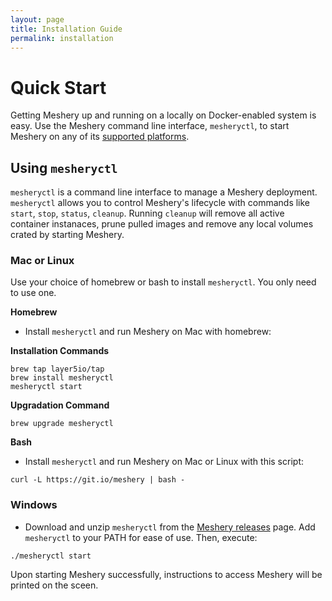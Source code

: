 ```yaml
---
layout: page
title: Installation Guide
permalink: installation
---
```

<a name="getting-started"></a>

# Quick Start 
Getting Meshery up and running on a locally on Docker-enabled system is easy. Use the Meshery command line interface, `mesheryctl`, to start Meshery on any of its [supported platforms](platforms).

## Using `mesheryctl`
`mesheryctl` is a command line interface to manage a Meshery deployment. `mesheryctl` allows you to control Meshery's lifecycle with commands like `start`, `stop`, `status`, `cleanup`. Running `cleanup` will remove all active container instanaces, prune pulled images and remove any local volumes crated by starting Meshery.

### Mac or Linux
Use your choice of homebrew or bash to install `mesheryctl`. You only need to use one.

**Homebrew**
* Install `mesheryctl` and run Meshery on Mac with homebrew:

**Installation Commands**
```
brew tap layer5io/tap
brew install mesheryctl
mesheryctl start

```
**Upgradation Command**
```
brew upgrade mesheryctl

```

**Bash**
* Install `mesheryctl` and run Meshery on Mac or Linux with this script:

```
curl -L https://git.io/meshery | bash -
```

### Windows
* Download and unzip `mesheryctl` from the [Meshery releases](https://github.com/layer5io/meshery/releases/latest) page. Add `mesheryctl` to your PATH for ease of use. Then, execute:

```
./mesheryctl start
```

Upon starting Meshery successfully, instructions to access Meshery will be printed on the sceen.